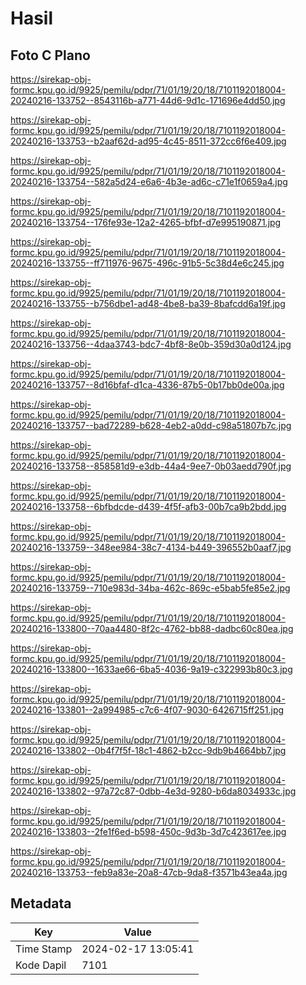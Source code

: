 # Hasil

## Foto C Plano

https://sirekap-obj-formc.kpu.go.id/9925/pemilu/pdpr/71/01/19/20/18/7101192018004-20240216-133752--8543116b-a771-44d6-9d1c-171696e4dd50.jpg

https://sirekap-obj-formc.kpu.go.id/9925/pemilu/pdpr/71/01/19/20/18/7101192018004-20240216-133753--b2aaf62d-ad95-4c45-8511-372cc6f6e409.jpg

https://sirekap-obj-formc.kpu.go.id/9925/pemilu/pdpr/71/01/19/20/18/7101192018004-20240216-133754--582a5d24-e6a6-4b3e-ad6c-c71e1f0659a4.jpg

https://sirekap-obj-formc.kpu.go.id/9925/pemilu/pdpr/71/01/19/20/18/7101192018004-20240216-133754--176fe93e-12a2-4265-bfbf-d7e995190871.jpg

https://sirekap-obj-formc.kpu.go.id/9925/pemilu/pdpr/71/01/19/20/18/7101192018004-20240216-133755--ff711976-9675-496c-91b5-5c38d4e6c245.jpg

https://sirekap-obj-formc.kpu.go.id/9925/pemilu/pdpr/71/01/19/20/18/7101192018004-20240216-133755--b756dbe1-ad48-4be8-ba39-8bafcdd6a19f.jpg

https://sirekap-obj-formc.kpu.go.id/9925/pemilu/pdpr/71/01/19/20/18/7101192018004-20240216-133756--4daa3743-bdc7-4bf8-8e0b-359d30a0d124.jpg

https://sirekap-obj-formc.kpu.go.id/9925/pemilu/pdpr/71/01/19/20/18/7101192018004-20240216-133757--8d16bfaf-d1ca-4336-87b5-0b17bb0de00a.jpg

https://sirekap-obj-formc.kpu.go.id/9925/pemilu/pdpr/71/01/19/20/18/7101192018004-20240216-133757--bad72289-b628-4eb2-a0dd-c98a51807b7c.jpg

https://sirekap-obj-formc.kpu.go.id/9925/pemilu/pdpr/71/01/19/20/18/7101192018004-20240216-133758--858581d9-e3db-44a4-9ee7-0b03aedd790f.jpg

https://sirekap-obj-formc.kpu.go.id/9925/pemilu/pdpr/71/01/19/20/18/7101192018004-20240216-133758--6bfbdcde-d439-4f5f-afb3-00b7ca9b2bdd.jpg

https://sirekap-obj-formc.kpu.go.id/9925/pemilu/pdpr/71/01/19/20/18/7101192018004-20240216-133759--348ee984-38c7-4134-b449-396552b0aaf7.jpg

https://sirekap-obj-formc.kpu.go.id/9925/pemilu/pdpr/71/01/19/20/18/7101192018004-20240216-133759--710e983d-34ba-462c-869c-e5bab5fe85e2.jpg

https://sirekap-obj-formc.kpu.go.id/9925/pemilu/pdpr/71/01/19/20/18/7101192018004-20240216-133800--70aa4480-8f2c-4762-bb88-dadbc60c80ea.jpg

https://sirekap-obj-formc.kpu.go.id/9925/pemilu/pdpr/71/01/19/20/18/7101192018004-20240216-133800--1633ae66-6ba5-4036-9a19-c322993b80c3.jpg

https://sirekap-obj-formc.kpu.go.id/9925/pemilu/pdpr/71/01/19/20/18/7101192018004-20240216-133801--2a994985-c7c6-4f07-9030-6426715ff251.jpg

https://sirekap-obj-formc.kpu.go.id/9925/pemilu/pdpr/71/01/19/20/18/7101192018004-20240216-133802--0b4f7f5f-18c1-4862-b2cc-9db9b4664bb7.jpg

https://sirekap-obj-formc.kpu.go.id/9925/pemilu/pdpr/71/01/19/20/18/7101192018004-20240216-133802--97a72c87-0dbb-4e3d-9280-b6da8034933c.jpg

https://sirekap-obj-formc.kpu.go.id/9925/pemilu/pdpr/71/01/19/20/18/7101192018004-20240216-133803--2fe1f6ed-b598-450c-9d3b-3d7c423617ee.jpg

https://sirekap-obj-formc.kpu.go.id/9925/pemilu/pdpr/71/01/19/20/18/7101192018004-20240216-133753--feb9a83e-20a8-47cb-9da8-f3571b43ea4a.jpg


## Metadata

| Key        | Value               |
| ---------- | ------------------- |
| Time Stamp | 2024-02-17 13:05:41 |
| Kode Dapil | 7101                |



